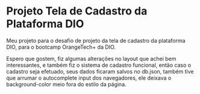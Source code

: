 # Projeto Tela de Cadastro da Plataforma DIO

Meu projeto para o desafio de projeto da tela de cadastro da plataforma DIO, para o bootcamp OrangeTech+ da DIO.

Espero que gostem, fiz algumas alterações no layout que achei bem interessantes, e também fiz o sistema de cadastro funcional, então caso o cadastro seja efetuado, seus dados ficaram salvos no db.json, também tive que arrumar o autocomplete input dos navegadores, ele deixava o background-color meio fora do estilo da página.